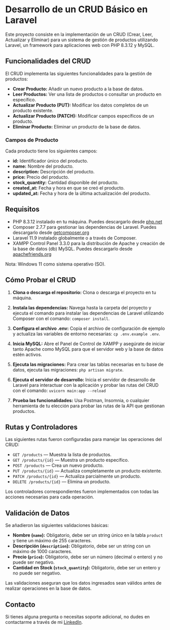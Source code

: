# Desarrollo de un CRUD Básico en Laravel

Este proyecto consiste en la implementación de un CRUD (Crear, Leer, Actualizar y Eliminar) para un sistema de gestión de productos utilizando Laravel, un framework para aplicaciones web con PHP 8.3.12 y MySQL.

## Funcionalidades del CRUD

El CRUD implementa las siguientes funcionalidades para la gestión de productos:

-   **Crear Producto:** Añadir un nuevo producto a la base de datos.
-   **Leer Productos:** Ver una lista de productos o consultar un producto en específico.
-   **Actualizar Producto (PUT):** Modificar los datos completos de un producto existente.
-   **Actualizar Producto (PATCH):** Modificar campos específicos de un producto.
-   **Eliminar Producto:** Eliminar un producto de la base de datos.

### Campos de Producto

Cada producto tiene los siguientes campos:

-   **id:** Identificador único del producto.
-   **name:** Nombre del producto.
-   **description:** Descripción del producto.
-   **price:** Precio del producto.
-   **stock_quantity:** Cantidad disponible del producto.
-   **created_at:** Fecha y hora en que se creó el producto.
-   **updated_at:** Fecha y hora de la última actualización del producto.

## Requisitos

-   PHP 8.3.12 instalado en tu máquina. Puedes descargarlo desde
    [php.net](https://www.php.net/downloads)
-   Composer 2.7.7 para gestionar las dependencias de Laravel. Puedes descargarlo desde
    [getcomposer.org](https://getcomposer.org/download/)
-   Laravel 11.9 instalado globalmente o a través de Composer.
-   XAMPP Control Panel 3.3.0 para la distribución de Apache y creación de la base de datos (db) MySQL. Puedes descargarlo desde
    [apachefriends.org](https://www.apachefriends.org/download.html)

Nota: Windows 11 como sistema operativo (SO).

## Cómo Probar el CRUD

1. **Clona o descarga el repositorio:**
   Clona o descarga el proyecto en tu máquina.

2. **Instala las dependencias:**
   Navega hasta la carpeta del proyecto y ejecuta el comando para instalar las dependencias de Laravel utilizando Composer con el comando: `composer install`.

3. **Configura el archivo .env:**
   Copia el archivo de configuración de ejemplo y actualiza las variables de entorno necesarias: `cp .env.example .env`.

4. **Inicia MySQL:**
   Abre el Panel de Control de XAMPP y asegúrate de iniciar tanto Apache como MySQL para que el servidor web y la base de datos estén activos.

5. **Ejecuta las migraciones:**
   Para crear las tablas necesarias en tu base de datos, ejecuta las migraciones: `php artisan migrate`.

6. **Ejecuta el servidor de desarrollo:**
   Inicia el servidor de desarrollo de Laravel para interactuar con la aplicación y probar las rutas del CRUD con el comando: `uvicorn main:app --reload`

7. **Prueba las funcionalidades:**
   Usa Postman, Insomnia, o cualquier herramienta de tu elección para probar las rutas de la API que gestionan productos.

## Rutas y Controladores

Las siguientes rutas fueron configuradas para manejar las operaciones del CRUD:

-   `GET /products` — Muestra la lista de productos.
-   `GET /products/{id}` — Muestra un producto específico.
-   `POST /products` — Crea un nuevo producto.
-   `PUT /products/{id}` — Actualiza completamente un producto existente.
-   `PATCH /products/{id}` — Actualiza parcialmente un producto.
-   `DELETE /products/{id}` — Elimina un producto.

Los controladores correspondientes fueron implementados con todas las acciones necesarias para cada operación.

## Validación de Datos

Se añadieron las siguientes validaciones básicas:

-   **Nombre (`name`):** Obligatorio, debe ser un string único en la tabla `product` y tiene un máximo de 255 caracteres.
-   **Descripción (`description`):** Obligatorio, debe ser un string con un máximo de 1000 caracteres.
-   **Precio (`price`):** Obligatorio, debe ser un número (decimal o entero) y no puede ser negativo.
-   **Cantidad en Stock (`stock_quantity`):** Obligatorio, debe ser un entero y no puede ser negativo.

Las validaciones aseguran que los datos ingresados sean válidos antes de realizar operaciones en la base de datos.

## Contacto

Si tienes alguna pregunta o necesitas soporte adicional, no dudes en contactarme a través de mi [LinkedIn](https://www.linkedin.com/in/renzo-bocanegra-dev/).
